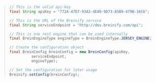 > ```java
> // This is the valid api-key
> final String apiKey = "772A-47D7-93A3-4EA9-9D73-85B9-479B-16C6";
>
> // This is the URL of the Breinify service
> final String serviceEndpoint = "http://dev.breinify.com/api";
>
> // This is one rest engine that can be used internally
> final BreinEngineType engineType = BreinEngineType.JERSEY_ENGINE;
>
> // Create the configuration object
> final BreinConfig breinConfig = new BreinConfig(apiKey,
>           serviceEndpoint,
>           engineType);
>
> // Set the configuration for later usage
> Breinify.setConfig(breinConfig);
> ```
